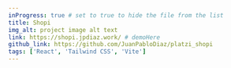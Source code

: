 ```yaml
---
inProgress: true # set to true to hide the file from the list
title: Shopi
img_alt: project image alt text
link: https://shopi.jpdiaz.work/ # demoHere
github_link: https://github.com/JuanPabloDiaz/platzi_shopi
tags: ['React', 'Tailwind CSS', 'Vite']
---
```

